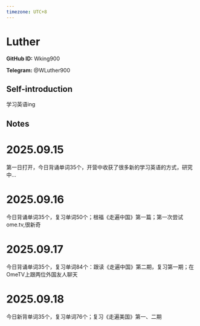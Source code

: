 ```yaml
---
timezone: UTC+8
---
```


# Luther

**GitHub ID:** Wking900

**Telegram:** @WLuther900

## Self-introduction

学习英语ing

## Notes
<!-- Content_START -->
# 2025.09.15
<!-- DAILY_CHECKIN_2025-09-15_START -->
第一日打开，今日背诵单词35个，开营中收获了很多新的学习英语的方式，研究中...
<!-- DAILY_CHECKIN_2025-09-15_END -->


# 2025.09.16
<!-- DAILY_CHECKIN_2025-09-16_START -->
今日背诵单词35个，复习单词50个；根福《走遍中国》第一篇；第一次尝试ome.tv,很新奇
<!-- DAILY_CHECKIN_2025-09-16_END -->


# 2025.09.17
<!-- DAILY_CHECKIN_2025-09-17_START -->
今日背诵单词35个，复习单词84个：跟读《走遍中国》第二期，复习第一期；在OmeTV上跟两位外国友人聊天
<!-- DAILY_CHECKIN_2025-09-17_END -->


# 2025.09.18
<!-- DAILY_CHECKIN_2025-09-18_START -->
今日新背单词35个，复习单词76个；复习《走遍美国》第一、二期
<!-- DAILY_CHECKIN_2025-09-18_END -->
<!-- Content_END -->
